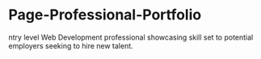 # Page-Professional-Portfolio
ntry level Web Development professional showcasing skill set to potential employers seeking to hire new talent.
